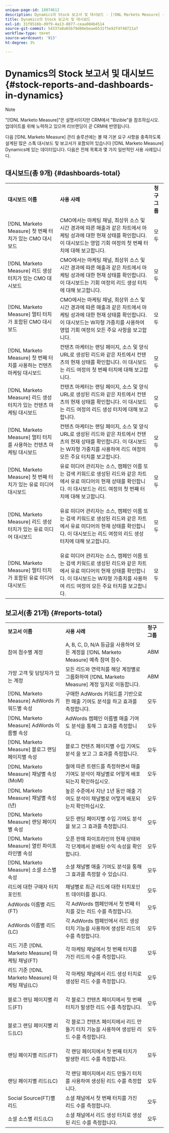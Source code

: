 ```yaml
---
unique-page-id: 18874612
description: Dynamics의 Stock 보고서 및 대시보드 - [!DNL Marketo Measure] - 제품 설명서
title: Dynamics의 Stock 보고서 및 대시보드
exl-id: 31f8516b-d9f9-4a13-8077-ceaa004b4514
source-git-commit: 54337a0a65b79d80ebeae6531f5e92f4f48721a7
workflow-type: tm+mt
source-wordcount: '913'
ht-degree: 3%

---
```


# Dynamics의 Stock 보고서 및 대시보드 {#stock-reports-and-dashboards-in-dynamics}

>[!NOTE]
>
>&quot;[!DNL Marketo Measure]&quot;은 설명서이지만 CRM에서 &quot;Bizible&quot;을 참조하십시오. 업데이트를 위해 노력하고 있으며 리브랜딩이 곧 CRM에 반영됩니다.

다음 [!DNL Marketo Measure] 관리 솔루션에는 볼 때 기본 요구 사항을 충족하도록 설계된 많은 스톡 대시보드 및 보고서가 포함되어 있습니다 [!DNL Marketo Measure] Dynamics에 있는 데이터입니다. 다음은 전체 목록과 몇 가지 일반적인 사용 사례입니다.

## 대시보드(총 9개) {#dashboards-total}

<table> 
 <colgroup> 
  <col> 
  <col> 
  <col> 
 </colgroup> 
 <tbody> 
  <tr> 
   <td><p><strong>대시보드 이름</strong></p></td> 
   <td><strong>사용 사례</strong></td> 
   <td><strong>청구 그룹</strong></td> 
  </tr> 
  <tr> 
   <td>[!DNL Marketo Measure] 첫 번째 터치가 있는 CMO 대시보드</td> 
   <td>CMO에서는 마케팅 채널, 최상위 소스 및 시간 경과에 따른 매출과 같은 차트에서 마케팅 성과에 대한 현재 상태를 확인합니다. 이 대시보드는 영업 기회 여정의 첫 번째 터치에 대해 보고합니다.</td> 
   <td>모두</td> 
  </tr> 
  <tr> 
   <td>[!DNL Marketo Measure] 리드 생성 터치가 있는 CMO 대시보드</td> 
   <td>CMO에서는 마케팅 채널, 최상위 소스 및 시간 경과에 따른 매출과 같은 차트에서 마케팅 성과에 대한 현재 상태를 확인합니다. 이 대시보드는 기회 여정의 리드 생성 터치에 대해 보고합니다.</td> 
   <td>모두</td> 
  </tr> 
  <tr> 
   <td>[!DNL Marketo Measure] 멀티 터치가 포함된 CMO 대시보드</td> 
   <td>CMO에서는 마케팅 채널, 최상위 소스 및 시간 경과에 따른 매출과 같은 차트에서 마케팅 성과에 대한 현재 상태를 확인합니다. 이 대시보드는 W자형 가중치를 사용하여 영업 기회 여정의 모든 주요 사항을 보고합니다.</td> 
   <td>모두</td> 
  </tr> 
  <tr> 
   <td>[!DNL Marketo Measure] 첫 번째 터치를 사용하는 컨텐츠 마케팅 대시보드</td> 
   <td>컨텐츠 마케터는 랜딩 페이지, 소스 및 양식 URL로 생성된 리드와 같은 차트에서 컨텐츠의 현재 상태를 확인합니다. 이 대시보드는 리드 여정의 첫 번째 터치에 대해 보고합니다.</td> 
   <td>모두</td> 
  </tr> 
  <tr> 
   <td>[!DNL Marketo Measure] 리드 생성 터치가 있는 컨텐츠 마케팅 대시보드</td> 
   <td>컨텐츠 마케터는 랜딩 페이지, 소스 및 양식 URL로 생성된 리드와 같은 차트에서 컨텐츠의 현재 상태를 확인합니다. 이 대시보드는 리드 여정의 리드 생성 터치에 대해 보고합니다.</td> 
   <td>모두</td> 
  </tr> 
  <tr> 
   <td>[!DNL Marketo Measure] 멀티 터치를 사용하는 컨텐츠 마케팅 대시보드</td> 
   <td>컨텐츠 마케터는 랜딩 페이지, 소스 및 양식 URL로 생성된 리드와 같은 차트에서 컨텐츠의 현재 상태를 확인합니다. 이 대시보드는 W자형 가중치를 사용하여 리드 여정의 모든 주요 터치를 보고합니다.</td> 
   <td>모두</td> 
  </tr> 
  <tr> 
   <td>[!DNL Marketo Measure] 첫 번째 터치가 있는 유료 미디어 대시보드</td> 
   <td>유료 미디어 관리자는 소스, 캠페인 이름 또는 검색 키워드로 생성된 리드와 같은 차트에서 유료 미디어의 현재 상태를 확인합니다. 이 대시보드는 리드 여정의 첫 번째 터치에 대해 보고합니다.</td> 
   <td>모두</td> 
  </tr> 
  <tr> 
   <td>[!DNL Marketo Measure] 리드 생성 터치가 있는 유료 미디어 대시보드</td> 
   <td><p>유료 미디어 관리자는 소스, 캠페인 이름 또는 검색 키워드로 생성된 리드와 같은 차트에서 유료 미디어의 현재 상태를 확인합니다. 이 대시보드는 리드 여정의 리드 생성 터치에 대해 보고합니다.</p></td> 
   <td>모두</td> 
  </tr> 
  <tr> 
   <td>[!DNL Marketo Measure] 멀티 터치가 포함된 유료 미디어 대시보드</td> 
   <td>유료 미디어 관리자는 소스, 캠페인 이름 또는 검색 키워드로 생성된 리드와 같은 차트에서 유료 미디어의 현재 상태를 확인합니다. 이 대시보드는 W자형 가중치를 사용하여 리드 여정의 모든 주요 터치를 보고합니다.</td> 
   <td>모두</td> 
  </tr> 
 </tbody> 
</table>

## 보고서(총 21개) {#reports-total}

<table> 
 <colgroup> 
  <col> 
  <col> 
  <col> 
 </colgroup> 
 <tbody> 
  <tr> 
   <td><strong>보고서 이름</strong></td> 
   <td><strong>사용 사례</strong></td> 
   <td><strong>청구 그룹</strong></td> 
  </tr> 
  <tr> 
   <td>참여 점수별 계정</td> 
   <td>A, B, C, D, N/A 등급을 사용하여 모든 계정을 [!DNL Marketo Measure] 예측 참여 점수.</td> 
   <td>ABM</td> 
  </tr> 
  <tr> 
   <td>가망 고객 및 담당자가 있는 계정</td> 
   <td>모든 리드와 연락처를 해당 계정별로 그룹화하여 [!DNL Marketo Measure] 계정 일치로 이동합니다.</td> 
   <td>ABM</td> 
  </tr> 
  <tr> 
   <td>[!DNL Marketo Measure] AdWords 키워드별 속성</td> 
   <td>구매한 AdWords 키워드를 기반으로 한 매출 기여도 분석을 하고 효과를 측정합니다.</td> 
   <td>모두</td> 
  </tr> 
  <tr> 
   <td>[!DNL Marketo Measure] AdWords 이름별 속성</td> 
   <td>AdWords 캠페인 이름별 매출 기여도 분석을 통해 그 효과를 측정합니다.</td> 
   <td>모두</td> 
  </tr> 
  <tr> 
   <td>[!DNL Marketo Measure] 블로그 랜딩 페이지별 속성</td> 
   <td>블로그 컨텐츠 페이지별 수입 기여도 분석 을 보고 그 효과를 측정합니다.</td> 
   <td>모두</td> 
  </tr> 
  <tr> 
   <td>[!DNL Marketo Measure] 채널별 속성(MoM)</td> 
   <td>월에 따른 트렌드를 측정하면서 매출 기여도 분석이 채널별로 어떻게 배포되는지 확인하십시오.</td> 
   <td>모두</td> 
  </tr> 
  <tr> 
   <td>[!DNL Marketo Measure] 채널별 속성(년)</td> 
   <td>높은 수준에서 지난 1년 동안 매출 기여도 분석이 채널별로 어떻게 배포되는지 확인하십시오.</td> 
   <td>모두</td> 
  </tr> 
  <tr> 
   <td>[!DNL Marketo Measure] 랜딩 페이지별 속성</td> 
   <td>모든 랜딩 페이지별 수입 기여도 분석 을 보고 그 효과를 측정합니다.</td> 
   <td>모두</td> 
  </tr> 
  <tr> 
   <td>[!DNL Marketo Measure] 열린 파이프라인별 속성</td> 
   <td>오픈 판매 파이프라인의 현재 상태와 각 단계에서 분배된 수익 속성을 확인합니다.</td> 
   <td>모두</td> 
  </tr> 
  <tr> 
   <td>[!DNL Marketo Measure] 소셜 소스별 속성</td> 
   <td>소셜 채널별 매출 기여도 분석을 통해 그 효과를 측정할 수 있습니다.</td> 
   <td>모두</td> 
  </tr> 
  <tr> 
   <td>리드에 대한 구매자 터치포인트</td> 
   <td>채널별로 최근 리드에 대한 터치포인트 데이터를 봅니다.</td> 
   <td>모두</td> 
  </tr> 
  <tr> 
   <td>AdWords 이름별 리드(FT)</td> 
   <td>각 AdWords 캠페인에서 첫 번째 터치를 갖는 리드 수를 측정합니다.</td> 
   <td>모두</td> 
  </tr> 
  <tr> 
   <td>AdWords 이름별 리드(LC)</td> 
   <td>각 AdWords 캠페인에서 리드 생성 터치 기능을 사용하여 생성된 리드의 수를 측정합니다.</td> 
   <td>모두</td> 
  </tr> 
  <tr> 
   <td>리드 기준 [!DNL Marketo Measure] 마케팅 채널(FT)</td> 
   <td>각 마케팅 채널에서 첫 번째 터치를 가진 리드의 수를 측정합니다.</td> 
   <td>모두</td> 
  </tr> 
  <tr> 
   <td>리드 기준 [!DNL Marketo Measure] 마케팅 채널(LC)</td> 
   <td>각 마케팅 채널에서 리드 생성 터치로 생성된 리드 수를 측정합니다.</td> 
   <td>모두</td> 
  </tr> 
  <tr> 
   <td>블로그 랜딩 페이지별 리드(FT)</td> 
   <td><p>각 블로그 컨텐츠 페이지에서 첫 번째 터치가 발생한 리드 수를 측정합니다.</p></td> 
   <td>모두</td> 
  </tr> 
  <tr> 
   <td>블로그 랜딩 페이지별 리드(LC)</td> 
   <td>각 블로그 컨텐츠 페이지에서 리드 만들기 터치 기능을 사용하여 생성된 리드 수를 측정합니다.</td> 
   <td>모두</td> 
  </tr> 
  <tr> 
   <td>랜딩 페이지별 리드(FT)</td> 
   <td><p>각 랜딩 페이지에서 첫 번째 터치가 발생한 리드 수를 측정합니다.</p></td> 
   <td>모두</td> 
  </tr> 
  <tr> 
   <td><p>랜딩 페이지별 리드(LC)</p></td> 
   <td>각 랜딩 페이지에서 리드 만들기 터치를 사용하여 생성된 리드 수를 측정합니다.</td> 
   <td>모두</td> 
  </tr> 
  <tr> 
   <td>Social Source(FT)별 리드</td> 
   <td>소셜 채널에서 첫 번째 터치를 가진 리드 수를 측정합니다.</td> 
   <td>모두</td> 
  </tr> 
  <tr> 
   <td>소셜 소스별 리드(LC)</td> 
   <td>소셜 채널에서 리드 생성 터치로 생성된 리드 수를 측정합니다.</td> 
   <td>모두</td> 
  </tr> 
 </tbody> 
</table>
